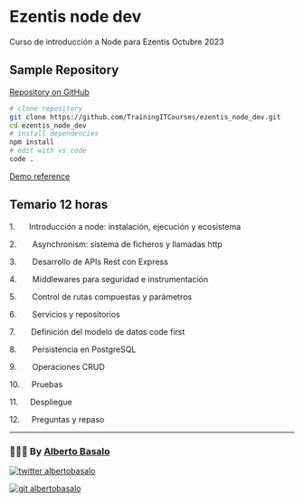 # Ezentis node dev

Curso de introducción a Node para Ezentis Octubre 2023

## Sample Repository

[Repository on GitHub](https://github.com/TrainingITCourses/ezentis_node_dev)

```bash
# clone repository
git clone https://github.com/TrainingITCourses/ezentis_node_dev.git
cd ezentis_node_dev
# install dependencies
npm install
# edit with vs code
code .
```

[Demo reference](https://github.com/AlbertoBasalo/xp-dev)

## Temario 12 horas

1.    Introducción a node: instalación, ejecución y ecosistema

2.    Asynchronism: sistema de ficheros y llamadas http

3.    Desarrollo de APIs Rest con Express

4.    Middlewares para seguridad e instrumentación

5.    Control de rutas compuestas y parámetros

6.    Servicios y repositorios

7.    Definición del modelo de datos code first

8.    Persistencia en PostgreSQL

9.    Operaciones CRUD

10.   Pruebas

11.   Despliegue

12.   Preguntas y repaso

---

<footer>
  <h3>🧑🏼‍💻 By <a href="https://albertobasalo.dev" target="blank">Alberto Basalo</a> </h3>
  <p>
    <a href="https://twitter.com/albertobasalo" target="blank">
      <img src="https://img.shields.io/twitter/follow/albertobasalo?logo=twitter&style=for-the-badge" alt="twitter albertobasalo" />
    </a>
  </p>
  <p>
    <a href="https://github.com/albertobasalo" target="blank">
      <img 
        src="https://img.shields.io/github/followers/albertobasalo?logo=github&label=profile albertobasalo&style=for-the-badge" alt="git albertobasalo" />
    </a>
  </p>
</footer>
